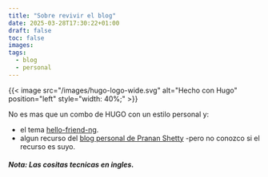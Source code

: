 ```yaml
---
title: "Sobre revivir el blog"
date: 2025-03-28T17:30:22+01:00
draft: false 
toc: false
images:
tags:
  - blog
  - personal  
---
```


{{< image src="/images/hugo-logo-wide.svg" alt="Hecho con Hugo" position="left" style="width: 40%;" >}}

No es mas que un combo de HUGO con un estilo personal y:

* el tema [hello-friend-ng](https://themes.gohugo.io/themes/hugo-theme-hello-friend-ng/). 
* algun recurso del [blog personal de Pranan Shetty](https://www.pranamshetty.dev/) -pero no conozco si el recurso es suyo.

##### Nota: Las cositas tecnicas en ingles.


